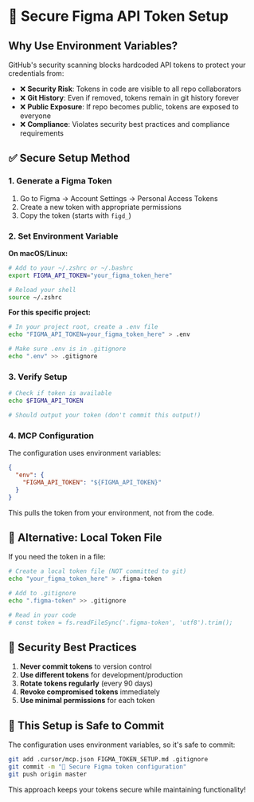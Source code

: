 # 🔐 Secure Figma API Token Setup

## Why Use Environment Variables?

GitHub's security scanning blocks hardcoded API tokens to protect your credentials from:

- ❌ **Security Risk**: Tokens in code are visible to all repo collaborators
- ❌ **Git History**: Even if removed, tokens remain in git history forever
- ❌ **Public Exposure**: If repo becomes public, tokens are exposed to everyone
- ❌ **Compliance**: Violates security best practices and compliance requirements

## ✅ Secure Setup Method

### 1. Generate a Figma Token
1. Go to Figma → Account Settings → Personal Access Tokens
2. Create a new token with appropriate permissions
3. Copy the token (starts with `figd_`)

### 2. Set Environment Variable

**On macOS/Linux:**
```bash
# Add to your ~/.zshrc or ~/.bashrc
export FIGMA_API_TOKEN="your_figma_token_here"

# Reload your shell
source ~/.zshrc
```

**For this specific project:**
```bash
# In your project root, create a .env file
echo "FIGMA_API_TOKEN=your_figma_token_here" > .env

# Make sure .env is in .gitignore
echo ".env" >> .gitignore
```

### 3. Verify Setup
```bash
# Check if token is available
echo $FIGMA_API_TOKEN

# Should output your token (don't commit this output!)
```

### 4. MCP Configuration

The configuration uses environment variables:
```json
{
  "env": {
    "FIGMA_API_TOKEN": "${FIGMA_API_TOKEN}"
  }
}
```

This pulls the token from your environment, not from the code.

## 🔄 Alternative: Local Token File

If you need the token in a file:

```bash
# Create a local token file (NOT committed to git)
echo "your_figma_token_here" > .figma-token

# Add to .gitignore
echo ".figma-token" >> .gitignore

# Read in your code
# const token = fs.readFileSync('.figma-token', 'utf8').trim();
```

## 🚨 Security Best Practices

1. **Never commit tokens** to version control
2. **Use different tokens** for development/production
3. **Rotate tokens regularly** (every 90 days)
4. **Revoke compromised tokens** immediately
5. **Use minimal permissions** for each token

## 📝 This Setup is Safe to Commit

The configuration uses environment variables, so it's safe to commit:

```bash
git add .cursor/mcp.json FIGMA_TOKEN_SETUP.md .gitignore
git commit -m "🔐 Secure Figma token configuration"
git push origin master
```

This approach keeps your tokens secure while maintaining functionality! 
